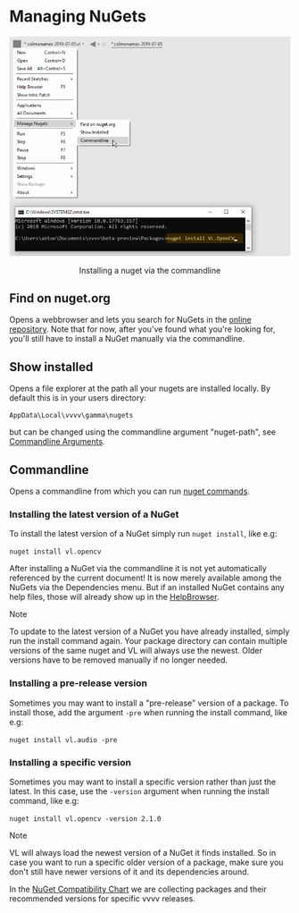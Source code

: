 # Managing NuGets

![](../../images/libraries/vl-Dependencies-ManageNugets-Commandline.png)
<center>Installing a nuget via the commandline</center>

## Find on nuget.org
Opens a webbrowser and lets you search for NuGets in the [online repository](https://nuget.org). Note that for now, after you've found what you're looking for, you'll still have to install a NuGet manually via the commandline.

## Show installed
Opens a file explorer at the path all your nugets are installed locally. By default this is in your users directory:
 
    AppData\Local\vvvv\gamma\nugets

but can be changed using the commandline argument "nuget-path", see [Commandline Arguments](commandline-arguments.md).

## Commandline
Opens a commandline from which you can run [nuget commands](https://docs.microsoft.com/en-us/nuget/tools/nuget-exe-cli-reference).

### Installing the latest version of a NuGet
To install the latest version of a NuGet simply run `nuget install`, like e.g:

`nuget install vl.opencv`

After installing a NuGet via the commandline it is not yet automatically referenced by the current document! It is now merely available among the NuGets via the Dependencies menu. But if an installed NuGet contains any help files, those will already show up in the [HelpBrowser](findinghelp.md#help-browser).

> [!NOTE]
> To update to the latest version of a NuGet you have already installed, simply run the install command again. Your package directory can contain multiple versions of the same nuget and VL will always use the newest. Older versions have to be removed manually if no longer needed.

### Installing a pre-release version
Sometimes you may want to install a "pre-release" version of a package. To install those, add the argument `-pre` when running the install command, like e.g:

`nuget install vl.audio -pre`

### Installing a specific version
Sometimes you may want to install a specific version rather than just the latest. In this case, use the `-version` argument when running the install command, like e.g:

`nuget install vl.opencv -version 2.1.0`

> [!NOTE]
> VL will always load the newest version of a NuGet it finds installed. So in case you want to run a specific older version of a package, make sure you don't still have newer versions of it and its dependencies around. 

In the [NuGet Compatibility Chart](../../changelog/nuget-compatibility-chart.md) we are collecting packages and their recommended versions for specific vvvv releases. 
